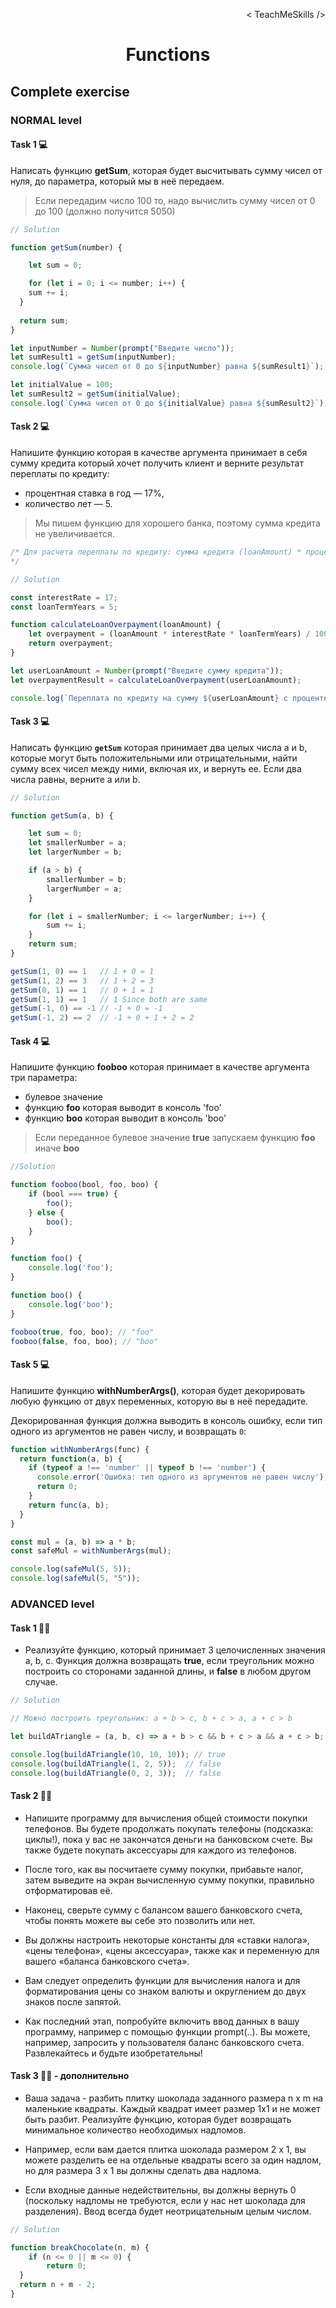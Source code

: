 <p align='right'>< TeachMeSkills /></p>
<h1 align='center'>Functions</h1>

## Complete exercise

### NORMAL level

#### Task 1 💻

Написать функцию **getSum**, которая будет высчитывать сумму чисел от нуля, до параметра, который мы в неё передаем. 

> Если передадим число 100 то, надо вычислить сумму чисел от 0 до 100 (должно получится 5050)

```javascript
// Solution

function getSum(number) {

    let sum = 0;

    for (let i = 0; i <= number; i++) {
    sum += i;
  }
  
  return sum;
}

let inputNumber = Number(prompt("Введите число"));
let sumResult1 = getSum(inputNumber);
console.log(`Сумма чисел от 0 до ${inputNumber} равна ${sumResult1}`); // Сумма чисел от 0 до 5 равна 15

let initialValue = 100;
let sumResult2 = getSum(initialValue);
console.log(`Сумма чисел от 0 до ${initialValue} равна ${sumResult2}`); // Сумма чисел от 0 до 100 равна 5050
```

#### Task 2 💻

Напишите функцию которая в качестве аргумента принимает в себя сумму кредита который хочет получить клиент и верните результат переплаты по кредиту:

+ процентная ставка в год — 17%,
+ количество лет — 5.

> Мы пишем функцию для хорошего банка, поэтому сумма кредита не увеличивается.

```javascript
/* Для расчета переплаты по кредиту: сумма кредита (loanAmount) * процентная ставка (interestRate) * срок кредита (loanTerm) / 100 
*/

// Solution

const interestRate = 17;
const loanTermYears = 5;

function calculateLoanOverpayment(loanAmount) {    
    let overpayment = (loanAmount * interestRate * loanTermYears) / 100;
    return overpayment;
}

let userLoanAmount = Number(prompt("Введите сумму кредита"));
let overpaymentResult = calculateLoanOverpayment(userLoanAmount);

console.log(`Переплата по кредиту на сумму ${userLoanAmount} с процентной ставкой ${interestRate} составит: ${overpaymentResult} рублей.`); // Переплата по кредиту на сумму 100000 с процентной ставкой 17 составит: 85000 рублей.
```

#### Task 3 💻

Написать функцию **`getSum`** которая принимает два целых числа a и b, которые могут быть положительными или отрицательными, найти сумму всех чисел между ними, включая их, и вернуть ее. Если два числа равны, верните a или b.

```javascript
// Solution

function getSum(a, b) {

    let sum = 0;
    let smallerNumber = a;
    let largerNumber = b;

    if (a > b) {
        smallerNumber = b;
        largerNumber = a;
    }

    for (let i = smallerNumber; i <= largerNumber; i++) {
        sum += i;
    }
    return sum;
}

getSum(1, 0) == 1   // 1 + 0 = 1
getSum(1, 2) == 3   // 1 + 2 = 3
getSum(0, 1) == 1   // 0 + 1 = 1
getSum(1, 1) == 1   // 1 Since both are same
getSum(-1, 0) == -1 // -1 + 0 = -1
getSum(-1, 2) == 2  // -1 + 0 + 1 + 2 = 2
```

#### Task 4 💻

Напишите функцию **fooboo** которая принимает в качестве аргумента три параметра:

+ булевое значение
+ функцию **foo** которая выводит в консоль 'foo'
+ функцию **boo** которая выводит в консоль 'boo'

> Если переданное булевое значение **true** запускаем функцию **foo** иначе **boo**

```javascript
//Solution 

function fooboo(bool, foo, boo) {
    if (bool === true) {
        foo();
    } else {
        boo();
    }
}

function foo() {
    console.log('foo');
}

function boo() {
    console.log('boo');
}

fooboo(true, foo, boo); // "foo"
fooboo(false, foo, boo); // "boo"
```

#### Task 5 💻

Напишите функцию **withNumberArgs()**, которая будет декорировать любую функцию
от двух переменных, которую вы в неё передадите.

Декорированная функция должна выводить в консоль ошибку, если тип одного из аргументов
не равен числу, и возвращать `0`:

```javascript
function withNumberArgs(func) {
  return function(a, b) {
    if (typeof a !== 'number' || typeof b !== 'number') {
      console.error('Ошибка: тип одного из аргументов не равен числу');
      return 0;
    }
    return func(a, b);
  }
}

const mul = (a, b) => a * b;
const safeMul = withNumberArgs(mul);

console.log(safeMul(5, 5));
console.log(safeMul(5, "5"));
```

### ADVANCED level

#### Task 1 👨‍🏫 

+ Реализуйте функцию, который принимает 3 целочисленных значения a, b, c. Функция должна возвращать **true**, если треугольник можно построить со сторонами заданной длины, и **false** в любом другом случае.

```javascript
// Solution

// Можно построить треугольник: a + b > c, b + c > a, a + c > b

let buildATriangle = (a, b, c) => a + b > c && b + c > a && a + c > b;

console.log(buildATriangle(10, 10, 10)); // true
console.log(buildATriangle(1, 2, 5));  // false
console.log(buildATriangle(0, 2, 3));  // false
```

#### Task 2 👨‍🏫

+ Напишите программу для вычисления общей стоимости покупки телефонов. Вы будете продолжать покупать телефоны (подсказка: циклы!), пока у вас не закончатся деньги на банковском счете. Вы также будете покупать аксессуары для каждого из телефонов.

+ После того, как вы посчитаете сумму покупки, прибавьте налог, затем выведите на экран вычисленную сумму покупки, правильно отформатировав её.

+ Наконец, сверьте сумму с балансом вашего банковского счета, чтобы понять можете вы себе это позволить или нет.

+ Вы должны настроить некоторые константы для «ставки налога», «цены телефона», «цены аксессуара», также как и переменную для вашего «баланса банковского счета».

+ Вам следует определить функции для вычисления налога и для форматирования цены со знаком валюты и округлением до двух знаков после запятой.

+ Как последний этап, попробуйте включить ввод данных в вашу программу, например с помощью функции prompt(..). Вы можете, например, запросить у пользователя баланс банковского счета. Развлекайтесь и будьте изобретательны!


#### Task 3 👨‍🏫 - дополнительно

+ Ваша задача - разбить плитку шоколада заданного размера n x m на маленькие квадраты. Каждый квадрат имеет размер 1x1 и не может быть разбит. Реализуйте функцию, которая будет возвращать минимальное количество необходимых надломов.

+ Например, если вам дается плитка шоколада размером 2 x 1, вы можете разделить ее на отдельные квадраты всего за один надлом, но для размера 3 x 1 вы должны сделать два надлома.

+ Если входные данные недействительны, вы должны вернуть 0 (поскольку надломы не требуются, если у нас нет шоколада для разделения). Ввод всегда будет неотрицательным целым числом.

```javascript
// Solution 

function breakChocolate(n, m) {
    if (n <= 0 || m <= 0) {
        return 0;
  }
  return n + m - 2;
}
```